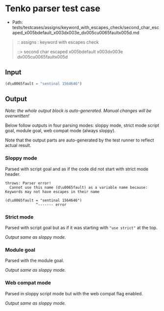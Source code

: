 # Tenko parser test case

- Path: tests/testcases/assigns/keyword_with_escapes_check/second_char_escaped_x005bdefault_x003dx003e_dx005cu0065faultx005d.md

> :: assigns : keyword with escapes check
>
> ::> second char escaped x005bdefault x003dx003e dx005cu0065faultx005d

## Input

`````js
(d\u0065fault = "sentinal 1564646")
`````

## Output

_Note: the whole output block is auto-generated. Manual changes will be overwritten!_

Below follow outputs in four parsing modes: sloppy mode, strict mode script goal, module goal, web compat mode (always sloppy).

Note that the output parts are auto-generated by the test runner to reflect actual result.

### Sloppy mode

Parsed with script goal and as if the code did not start with strict mode header.

`````
throws: Parser error!
  Cannot use this name (d\u0065fault) as a variable name because: Keywords may not have escapes in their name

(d\u0065fault = "sentinal 1564646")
              ^------- error
`````

### Strict mode

Parsed with script goal but as if it was starting with `"use strict"` at the top.

_Output same as sloppy mode._

### Module goal

Parsed with the module goal.

_Output same as sloppy mode._

### Web compat mode

Parsed in sloppy script mode but with the web compat flag enabled.

_Output same as sloppy mode._
